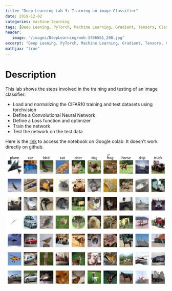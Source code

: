 ```yaml
---
title: "Deep Learning Lab 3: Training an image Classifier"
date: 2019-12-02
categories: machine-learning
tags: [Deep Leaning, PyTorch, Machine Learning, Gradient, Tensors, Classification, Neural Network, CNN]
header: 
   image: "/images/DeepLearning/web-3706561_200.jpg"
excerpt: "Deep Leaning, PyTorch, Machine Learning, Gradient, Tensors, Classification, Neural Network, CNN"
mathjax: "true"
---
```


# Description
This lab shows the steps involved in the training and testing of an image classifier:    
 
* Load and normalizing the CIFAR10 training and test datasets using torchvision
* Define a Convolutional Neural Network
* Define a Loss function and optimizer
* Train the network
* Test the network on the test data   
 
  

Here is the <a href="https://colab.research.google.com/drive/1373qiuGG1tQoe7SMwSbiItZC0BGzhJ-8">link</a> to access the notebook on Google colab. It doesn't work directly on github.   

![Neural Network](/images/DeepLearning/Labs/Lab3-CIFAR10.jpg "Neural Network")






